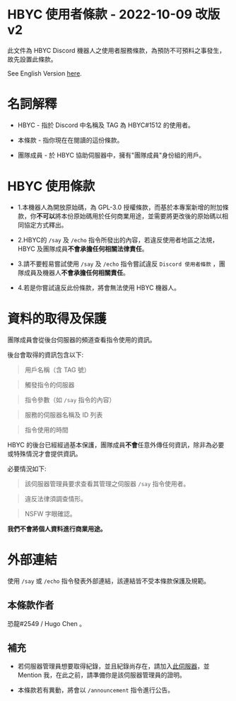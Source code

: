 # HBYC 使用者條款 - 2022-10-09 改版 v2
此文件為 HBYC Discord 機器人之使用者服務條款，為預防不可預料之事發生，故先設置此條款。

See English Version [here](./TermsOfService.md).

# 名詞解釋
* HBYC - 指於 Discord 中名稱及 TAG 為 HBYC#1512 的使用者。

* 本條款 - 指你現在在閱讀的這份條款。

* 團隊成員 - 於 HBYC 協助伺服器中，擁有"團隊成員"身份組的用戶。

# HBYC 使用條款
* 1.本機器人為開放原始碼，為 GPL-3.0 授權條款，而基於本專案新增的附加條款，你**不可以**將本份原始碼用於任何商業用途，並需要將更改後的原始碼以相同協定方式釋出。

* 2.HBYC的 `/say` 及 `/echo` 指令所發出的內容，若違反使用者地區之法規，HBYC 及團隊成員**不會承擔任何相關法律責任**。

* 3.請不要輕易嘗試使用 `/say` 及 `/echo` 指令嘗試違反 `Discord 使用者條款` ，團隊成員及機器人**不會承擔任何相關責任**。

* 4.若是你嘗試違反此份條款，將會無法使用 HBYC 機器人。

# 資料的取得及保護
團隊成員會從後台伺服器的頻道查看指令使用的資訊。

後台會取得的資訊包含以下:
> 用戶名稱（含 TAG 號）

> 觸發指令的伺服器

> 指令參數（如 `/say` 指令的內容）

> 服務的伺服器名稱及 ID 列表

> 指令使用的時間

HBYC 的後台已經經過基本保護，團隊成員**不會**任意外傳任何資訊，除非為必要或特殊情況才會提供資訊。

必要情況如下:
> 該伺服器管理員要求查看其管理之伺服器 `/say` 指令使用者。

> 違反法律須調查情形。

> NSFW 字眼確認。

**我們不會將個人資料進行商業用途。**

# 外部連結
使用 `/say` 或 `/echo` 指令發表外部連結，該連結皆不受本條款保護及規範。

## 本條款作者
恐龍#2549 / Hugo Chen 。

## 補充
* 若伺服器管理員想要取得紀錄，並且紀錄尚存在，請加入[此伺服器](https://discord.gg/J7X2nWXszp)，並 Mention 我，在此之前，請準備你是該伺服器管理員的證明。

* 本條款若有異動，將會以 `/announcement` 指令進行公告。